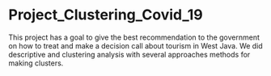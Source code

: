 # Project_Clustering_Covid_19
This project has a goal to give the best recommendation to the government on how to treat and make a decision call about tourism in West Java. We did descriptive and clustering analysis with several approaches methods for making clusters. 
